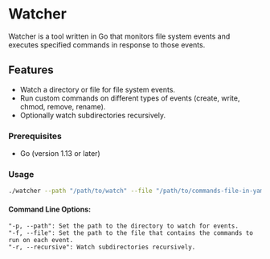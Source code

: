 # Watcher

Watcher is a tool written in Go that monitors file system events and executes specified commands in response to those events.

## Features

- Watch a directory or file for file system events.
- Run custom commands on different types of events (create, write, chmod, remove, rename).
- Optionally watch subdirectories recursively.

### Prerequisites

- Go (version 1.13 or later)

### Usage

```bash
./watcher --path "/path/to/watch" --file "/path/to/commands-file-in-yaml-format" -r
```

#### Command Line Options:
    "-p, --path": Set the path to the directory to watch for events.
    "-f, --file": Set the path to the file that contains the commands to run on each event.
    "-r, --recursive": Watch subdirectories recursively.
